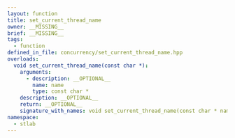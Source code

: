 ```yaml
---
layout: function
title: set_current_thread_name
owner: __MISSING__
brief: __MISSING__
tags:
  - function
defined_in_file: concurrency/set_current_thread_name.hpp
overloads:
  void set_current_thread_name(const char *):
    arguments:
      - description: __OPTIONAL__
        name: name
        type: const char *
    description: __OPTIONAL__
    return: __OPTIONAL__
    signature_with_names: void set_current_thread_name(const char * name)
namespace:
  - stlab
---
```

